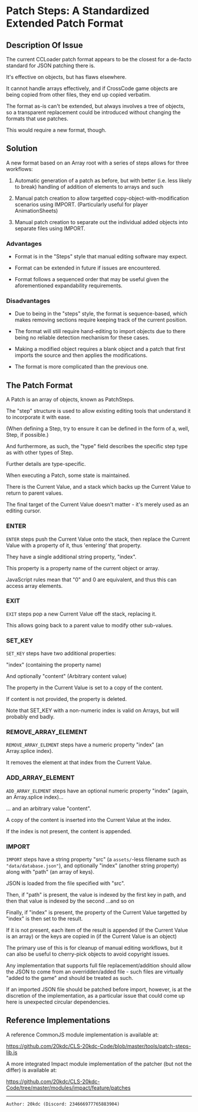 # Patch Steps: A Standardized Extended Patch Format

## Description Of Issue

The current CCLoader patch format appears to be the closest for a de-facto standard for JSON patching there is.

It's effective on objects, but has flaws elsewhere.

It cannot handle arrays effectively, and if CrossCode game objects are being copied from other files, they end up copied verbatim.

The format as-is can't be extended, but always involves a tree of objects, so a transparent replacement could be introduced without changing the formats that use patches.

This would require a new format, though.

## Solution

A new format based on an Array root with a series of steps allows for three workflows:

1. Automatic generation of a patch as before, but with better (i.e. less likely to break) handling of addition of elements to arrays and such

2. Manual patch creation to allow targetted copy-object-with-modification scenarios using IMPORT. (Particularly useful for player AnimationSheets)

3. Manual patch creation to separate out the individual added objects into separate files using IMPORT.

### Advantages

- Format is in the "Steps" style that manual editing software may expect.

- Format can be extended in future if issues are encountered.

- Format follows a sequenced order that may be useful given the aforementioned expandability requirements. 

### Disadvantages

- Due to being in the "steps" style, the format is sequence-based, which makes removing sections require keeping track of the current position.

- The format will still require hand-editing to import objects due to there being no reliable detection mechanism for these cases.

- Making a modified object requires a blank object and a patch that first imports the source and then applies the modifications.

- The format is more complicated than the previous one.

## The Patch Format

A Patch is an array of objects, known as PatchSteps.

The "step" structure is used to allow existing editing tools that understand it to incorporate it with ease.

(When defining a Step, try to ensure it can be defined in the form of a, well, Step, if possible.)

And furthermore, as such, the "type" field describes the specific step type as with other types of Step.

Further details are type-specific.

When executing a Patch, some state is maintained.

There is the Current Value, and a stack which backs up the Current Value to return to parent values.

The final target of the Current Value doesn't matter - it's merely used as an editing cursor.

### ENTER

`ENTER` steps push the Current Value onto the stack, then replace the Current Value with a property of it, thus 'entering' that property.

They have a single additional string property, "index".

This property is a property name of the current object or array.

JavaScript rules mean that "0" and 0 are equivalent, and thus this can access array elements.

### EXIT

`EXIT` steps pop a new Current Value off the stack, replacing it.

This allows going back to a parent value to modify other sub-values.

### SET_KEY

`SET_KEY` steps have two additional properties:

"index" (containing the property name)

And optionally "content" (Arbitrary content value)

The property in the Current Value is set to a copy of the content.

If content is not provided, the property is deleted.

Note that SET_KEY with a non-numeric index is valid on Arrays, but will probably end badly.

### REMOVE_ARRAY_ELEMENT

`REMOVE_ARRAY_ELEMENT` steps have a numeric property "index" (an Array.splice index).

It removes the element at that index from the Current Value.

### ADD_ARRAY_ELEMENT

`ADD_ARRAY_ELEMENT` steps have an optional numeric property "index" (again, an Array.splice index)...

... and an arbitrary value "content".

A copy of the content is inserted into the Current Value at the index.

If the index is not present, the content is appended.

### IMPORT

`IMPORT` steps have a string property "src" (a `assets/`-less filename such as `"data/database.json"`), and optionally "index" (another string property) along with "path" (an array of keys).

JSON is loaded from the file specified with "src".

Then, if "path" is present, the value is indexed by the first key in path, and then that value is indexed by the second ...and so on

Finally, if "index" is present, the property of the Current Value targetted by "index" is then set to the result.

If it is not present, each item of the result is appended (if the Current Value is an array) or the keys are copied in (if the Current Value is an object)

The primary use of this is for cleanup of manual editing workflows, but it can also be useful to cherry-pick objects to avoid copyright issues.

Any implementation that supports full file replacement/addition should allow the JSON to come from an overridden/added file - such files are virtually "added to the game" and should be treated as such.

If an imported JSON file should be patched before import, however, is at the discretion of the implementation, as a particular issue that could come up here is unexpected circular dependencies.

## Reference Implementations

A reference CommonJS module implementation is available at:

https://github.com/20kdc/CLS-20kdc-Code/blob/master/tools/patch-steps-lib.js

A more integrated Impact module implementation of the patcher (but not the differ) is available at:

https://github.com/20kdc/CLS-20kdc-Code/tree/master/modules/impact/feature/patches

---

```
Author: 20kdc (Discord: 234666977765883904)
```
